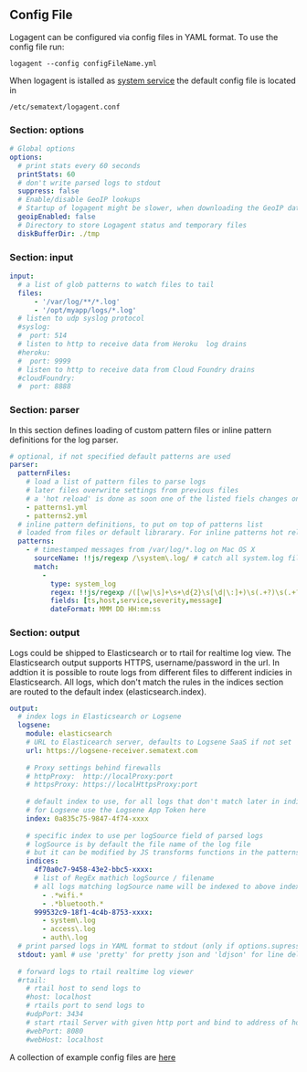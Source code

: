 ## Config File 

Logagent can be configured via config files in YAML format. 
To use the config file run:
```
logagent --config configFileName.yml
```

When logagent is istalled as [system service](http://sematext.github.io/logagent-js/installation/#install-service-linux-mac-os-x) the default config file is located in 
```
/etc/sematext/logagent.conf
```


### Section: options

```yaml
# Global options
options:
  # print stats every 60 seconds 
  printStats: 60
  # don't write parsed logs to stdout
  suppress: false
  # Enable/disable GeoIP lookups
  # Startup of logagent might be slower, when downloading the GeoIP database
  geoipEnabled: false
  # Directory to store Logagent status and temporary files
  diskBufferDir: ./tmp
```

### Section: input

```yaml
input:
  # a list of glob patterns to watch files to tail
  files:
      - '/var/log/**/*.log'
      - '/opt/myapp/logs/*.log'
  # listen to udp syslog protocol  
  #syslog: 
  #  port: 514
  # listen to http to receive data from Heroku  log drains  
  #heroku: 
  #  port: 9999
  # listen to http to receive data from Cloud Foundry drains  
  #cloudFoundry:
  #  port: 8888
```

### Section: parser

In this section defines loading of custom pattern files or inline pattern definitions for the log parser.

```yaml
# optional, if not specified default patterns are used
parser:
  patternFiles:
    # load a list of pattern files to parse logs
    # later files overwrite settings from previous files
    # a 'hot reload' is done as soon one of the listed fiels changes on disk
    - patterns1.yml
    - patterns2.yml
  # inline pattern definitions, to put on top of patterns list
  # loaded from files or default librarary. For inline patterns hot reload is not available.  
  patterns:
    - # timestamped messages from /var/log/*.log on Mac OS X
      sourceName: !!js/regexp /\system\.log/ # catch all system.log files  
      match:
        -
          type: system_log
          regex: !!js/regexp /([\w|\s]+\s+\d{2}\s[\d|\:]+)\s(.+?)\s(.+?)\s<(.+)>(.*)/
          fields: [ts,host,service,severity,message]
          dateFormat: MMM DD HH:mm:ss
```

### Section: output

Logs could be shipped to Elasticsearch or to rtail for realtime log view. 
The Elasticsearch output supports HTTPS, username/password in the url. 
In addtion it is possible to route logs from different files to different indicies in Elasticsearch. All logs, which don't match the rules in the indices section are routed to the default index (elasticsearch.index). 

```yaml
output:
  # index logs in Elasticsearch or Logsene
  logsene: 
    module: elasticsearch
    # URL to Elasticearch server, defaults to Logsene SaaS if not set
    url: https://logsene-receiver.sematext.com
    
    # Proxy settings behind firewalls
    # httpProxy:  http://localProxy:port
    # httpsProxy: https://localHttpsProxy:port
    
    # default index to use, for all logs that don't match later in indices section
    # for Logsene use the Logsene App Token here
    index: 0a835c75-9847-4f74-xxxx
    
    # specific index to use per logSource field of parsed logs
    # logSource is by default the file name of the log file
    # but it can be modified by JS transforms functions in the patterns.yml file
    indices: 
      4f70a0c7-9458-43e2-bbc5-xxxx: 
      # list of RegEx mathich logSource / filename  
      # all logs matching logSource name will be indexed to above index
        - .*wifi.*
        - .*bluetooth.*
      999532c9-18f1-4c4b-8753-xxxx: 
        - system\.log
        - access\.log
        - auth\.log
  # print parsed logs in YAML format to stdout (only if options.supress is set to false)    
  stdout: yaml # use 'pretty' for pretty json and 'ldjson' for line delimited json (default)
  
  # forward logs to rtail realtime log viewer
  #rtail:
    # rtail host to send logs to
    #host: localhost
    # rtails port to send logs to 
    #udpPort: 3434
    # start rtail Server with given http port and bind to address of hostname
    #webPort: 8080
    #webHost: localhost
```

A collection of example config files are [here](https://github.com/sematext/logagent-js/tree/master/config/examples)

